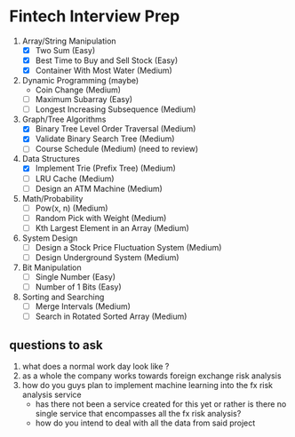 # Fintech Interview Prep

1. Array/String Manipulation
   - [x] Two Sum (Easy)
   - [x] Best Time to Buy and Sell Stock (Easy)
   - [x] Container With Most Water (Medium)
2. Dynamic Programming (maybe)
   - Coin Change (Medium)
   - [ ] Maximum Subarray (Easy)
   - [ ] Longest Increasing Subsequence (Medium)
3. Graph/Tree Algorithms
   - [x] Binary Tree Level Order Traversal (Medium)
   - [x] Validate Binary Search Tree (Medium)
   - [ ] Course Schedule (Medium) (need to review)
4. Data Structures
   - [x] Implement Trie (Prefix Tree) (Medium)
   - [ ] LRU Cache (Medium)
   - [ ] Design an ATM Machine (Medium)
5. Math/Probability
   - [ ] Pow(x, n) (Medium)
   - [ ] Random Pick with Weight (Medium)
   - [ ] Kth Largest Element in an Array (Medium)
6. System Design
   - [ ] Design a Stock Price Fluctuation System
         (Medium)
   - [ ] Design Underground System (Medium)
7. Bit Manipulation
   - [ ] Single Number (Easy)
   - [ ] Number of 1 Bits (Easy)
8. Sorting and Searching
   - [ ] Merge Intervals (Medium)
   - [ ] Search in Rotated Sorted Array (Medium)

## questions to ask

1. what does a normal work day look like ?
2. as a whole the company works towards foreign exchange risk analysis
3. how do you guys plan to implement machine learning into the fx risk analysis service
   - has there not been a service created for this yet or rather is there no single service that
     encompasses all the fx risk analysis?
   - how do you intend to deal with all the data from said project
